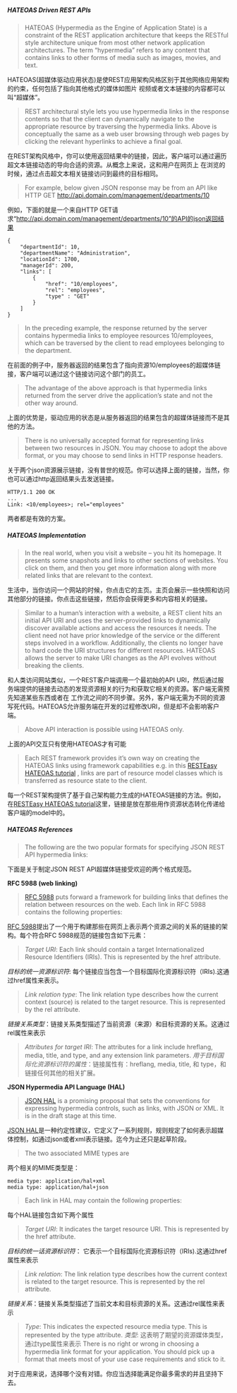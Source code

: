 ##### HATEOAS Driven REST APIs

>HATEOAS (Hypermedia as the Engine of Application State) is a constraint of the REST application architecture that keeps the RESTful style architecture unique from most other network application architectures. The term “hypermedia” refers to any content that contains links to other forms of media such as images, movies, and text.

HATEOAS(超媒体驱动应用状态)是使REST应用架构风格区别于其他网络应用架构的约束，任何包括了指向其他格式的媒体如图片
视频或者文本链接的内容都可以叫“超媒体”。
>REST architectural style lets you use hypermedia links in the response contents so that the client can dynamically navigate to the appropriate resource by traversing the hypermedia links. Above is conceptually the same as a web user browsing through web pages by clicking the relevant hyperlinks to achieve a final goal.

在REST架构风格中，你可以使用返回结果中的链接，因此，客户端可以通过遍历超文本链接动态的导向合适的资源。从概念上来说，这和用户在网页上
在浏览的时候，通过点击超文本相关链接访问到最终的目标相同。

>For example, below given JSON response may be from an API like HTTP GET http://api.domain.com/management/departments/10

例如，下面的就是一个来自HTTP GET请求“http://api.domain.com/management/departments/10”的API的json返回结果
```
{
    "departmentId": 10,
    "departmentName": "Administration",
    "locationId": 1700,
    "managerId": 200,
    "links": [
        {
            "href": "10/employees",
            "rel": "employees",
            "type" : "GET"
        }
    ]
}
```
>In the preceding example, the response returned by the server contains hypermedia links to employee resources 10/employees, which can be traversed by the client to read employees belonging to the department.

在前面的例子中，服务器返回的结果包含了指向资源10/employees的超媒体链接，客户端可以通过这个链接访问这个部门的员工。

>The advantage of the above approach is that hypermedia links returned from the server drive the application’s state and not the other way around.

上面的优势是，驱动应用的状态是从服务器返回的结果包含的超媒体链接而不是其他的方法。
>There is no universally accepted format for representing links between two resources in JSON. You may choose to adopt the above format, or you may choose to send links in HTTP response headers.

关于两个json资源展示链接，没有普世的规范。你可以选择上面的链接，当然，你也可以通过http返回结果头去发送链接。
```
HTTP/1.1 200 OK
...
Link: <10/employees>; rel="employees"
```
两者都是有效的方案。

##### HATEOAS Implementation
>In the real world, when you visit a website – you hit its homepage. It presents some snapshots and links to other sections of websites. You click on them, and then you get more information along with more related links that are relevant to the context.

生活中，当你访问一个网站的时候，你点击它的主页。主页会展示一些快照和访问其他部分的链接。你点击这些链接，然后你会获得更多和内容相关的链接。
>Similar to a human’s interaction with a website, a REST client hits an initial API URI and uses the server-provided links to dynamically discover available actions and access the resources it needs. The client need not have prior knowledge of the service or the different steps involved in a workflow. Additionally, the clients no longer have to hard code the URI structures for different resources. HATEOAS allows the server to make URI changes as the API evolves without breaking the clients.

和人类访问网站类似，一个REST客户端调用一个最初始的API URI，然后通过服务端提供的链接去动态的发现资源相关的行为和获取它相关的资源。客户端无需预先知道某些东西或者在
工作流之间的不同步骤。另外，客户端无需为不同的资源写死代码。HATEOAS允许服务端在开发的过程修改URI，但是却不会影响客户端。
>Above API interaction is possible using HATEOAS only.

上面的API交互只有使用HATEOAS才有可能
>Each REST framework provides it’s own way on creating the HATEOAS links using framework capabilities e.g. in this [RESTEasy HATEOAS tutorial](https://howtodoinjava.com/resteasy/writing-restful-webservices-with-hateoas-using-jax-rs-and-jaxb-in-java/) , links are part of resource model classes which is transferred as resource state to the client.

每一个REST架构提供了基于自己架构能力生成的HATEOAS链接的方法。例如，在[RESTEasy HATEOAS tutorial](https://howtodoinjava.com/resteasy/writing-restful-webservices-with-hateoas-using-jax-rs-and-jaxb-in-java/)这里，链接是放在那些用作资源状态转化传递给
客户端的model中的。

##### HATEOAS References

>The following are the two popular formats for specifying JSON REST API hypermedia links:

下面是关于制定JSON REST API超媒体链接受欢迎的两个格式规范。

**RFC 5988 (web linking)**

>[RFC 5988](https://tools.ietf.org/html/rfc5988) puts forward a framework for building links that defines the relation between resources on the web. Each link in RFC 5988 contains the following properties:

[RFC 5988](https://tools.ietf.org/html/rfc5988)提出了一个用于构建那些在网页上表示两个资源之间的关系的链接的架构。每个符合RFC 5988规范的链接包含如下元素：

>*Target URI*: Each link should contain a target Internationalized Resource Identifiers (IRIs). This is represented by the href attribute.

*目标的统一资源标识符*: 每个链接应当包含一个目标国际化资源标识符（IRIs).这通过href属性来表示。 

>*Link relation type*: The link relation type describes how the current context (source) is related to the target resource. This is represented by the rel attribute.

*链接关系类型*：链接关系类型描述了当前资源（来源）和目标资源的关系。这通过rel属性来表示

>*Attributes for target IRI*: The attributes for a link include hreflang, media, title, and type, and any extension link parameters.
*用于目标国际化资源标识符的属性*：链接属性有：hreflang, media, title, 和 type，和链接任何其他的相关扩展。

**JSON Hypermedia API Language (HAL)**
> [JSON HAL](https://en.wikipedia.org/wiki/Hypertext_Application_Language) is a promising proposal that sets the conventions for expressing hypermedia controls, such as links, with JSON or XML. It is in the draft stage at this time.

[JSON HAL](https://en.wikipedia.org/wiki/Hypertext_Application_Language)是一种约定性建议，它定义了一系列规则，规则规定了如何表示超媒体控制，如通过json或者xml表示链接。迄今为止还只是起草阶段。
>The two associated MIME types are

两个相关的MIME类型是：
```
media type: application/hal+xml 
media type: application/hal+json
```

>Each link in HAL may contain the following properties:

每个HAL链接包含如下两个属性

> *Target URI*: It indicates the target resource URI. This is represented by the href attribute.

*目标的统一话资源标识符*： 它表示一个目标国际化资源标识符（IRIs).这通过href属性来表示
> *Link relation*: The link relation type describes how the current context is related to the target resource. This is represented by the rel attribute.

*链接关系*：链接关系类型描述了当前文本和目标资源的关系。这通过rel属性来表示
> *Type*: This indicates the expected resource media type. This is represented by the type attribute.
*类型*: 这表明了期望的资源媒体类型， 通过type属性来表示
>There is no right or wrong in choosing a hypermedia link format for your application. You should pick up a format that meets most of your use case requirements and stick to it.

对于应用来说，选择哪个没有对错。你应当选择能满足你最多需求的并且坚持下去。